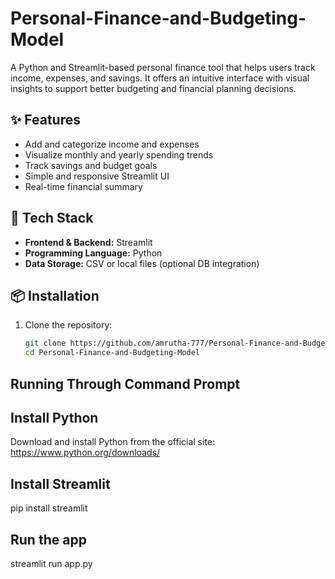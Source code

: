 # Personal-Finance-and-Budgeting-Model
A Python and Streamlit-based personal finance tool that helps users track income, expenses, and savings. It offers an intuitive interface with visual insights to support better budgeting and financial planning decisions.
## ✨ Features

- Add and categorize income and expenses
- Visualize monthly and yearly spending trends
- Track savings and budget goals
- Simple and responsive Streamlit UI
- Real-time financial summary

## 🚀 Tech Stack

- **Frontend & Backend:** Streamlit
- **Programming Language:** Python
- **Data Storage:** CSV or local files (optional DB integration)

## 📦 Installation

1. Clone the repository:
   ```bash
   git clone https://github.com/amrutha-777/Personal-Finance-and-Budgeting-Model.git
   cd Personal-Finance-and-Budgeting-Model
## Running Through Command Prompt
## Install Python
  Download and install Python from the official site:  
   https://www.python.org/downloads/
## Install Streamlit
 pip install streamlit
## Run the app
streamlit run app.py

